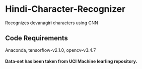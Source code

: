 # Hindi-Character-Recognizer
Recognizes devanagiri characters using CNN
## Code Requirements
Anaconda, tensorflow-v2.1.0, opencv-v3.4.7
#### Data-set has been taken from UCI Machine learling repository.

